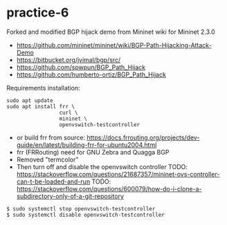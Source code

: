 # practice-6

Forked and modified BGP hijack demo from Mininet wiki for Mininet 2.3.0
- https://github.com/mininet/mininet/wiki/BGP-Path-Hijacking-Attack-Demo
- https://bitbucket.org/jvimal/bgp/src/
- https://github.com/spwpun/BGP_Path_Hijack
- https://github.com/humberto-ortiz/BGP_Path_Hijack

Requirements installation:
```
sudo apt update
sudo apt install frr \
                 curl \
                 mininet \
                 openvswitch-testcontroller
```
- or build frr from source: https://docs.frrouting.org/projects/dev-guide/en/latest/building-frr-for-ubuntu2004.html
- frr (FRRouting) need for GNU Zebra and Quagga BGP
- Removed "termcolor"
- Then turn off and disable the openvswitch controller
TODO: https://stackoverflow.com/questions/21687357/mininet-ovs-controller-can-t-be-loaded-and-run
TODO: https://stackoverflow.com/questions/600079/how-do-i-clone-a-subdirectory-only-of-a-git-repository
```
$ sudo systemctl stop openvswitch-testcontroller
$ sudo systemctl disable openvswitch-testcontroller
```

